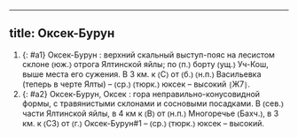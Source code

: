 
---
title: Оксек-Бурун
---
1. {: #a1} Оксек-Бурун
: верхний скальный выступ-пояс на лесистом склоне ⦅юж.⦆ отрога Ялтинской яйлы; по ⦅п.⦆ борту ⦅ущ.⦆ Уч-Кош, выше места его сужения. В 3 км. к ⦅С⦆ от ⦅б.⦆ ⦅н.п.⦆ Васильевка (теперь в черте Ялты) – ⦅ср.⦆ ⦅тюрк.⦆ юксек – высокий ⦃Ж7⦄.
2. {: #a2} Оксек-Бурун, Оксек
: гора неправильно-конусовидной формы, с травянистыми склонами и сосновыми посадками. В ⦅сев.⦆ части Ялтинской яйлы, в 4 км к ⦅В⦆ от ⦅н.п.⦆ Многоречье ⦅Бахч.⦆, в 3 км. к ⦅СЗ⦆ от ⦅г.⦆ Оксек-Бурун#1 – ⦅ср.⦆ ⦅тюрк.⦆ юксек – высокий.
